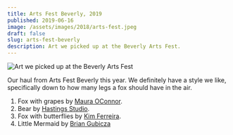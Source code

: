 ```yaml
---
title: Arts Fest Beverly, 2019
published: 2019-06-16
image: /assets/images/2018/arts-fest.jpeg
draft: false
slug: arts-fest-beverly
description: Art we picked up at the Beverly Arts Fest.
---
```


![Art we picked up at the Beverly Arts Fest](/assets/images/2018/arts-fest.jpeg)

Our haul from Arts Fest Beverly this year. We definitely have a style we like, specifically down to how many legs a fox should have in the air.

1. Fox with grapes by [Maura OConnor](http://www.mauraoconnorillustration.com/).
2. Bear by [Hastings Studio](http://www.hastings-studio.com/).
3. Fox with butterflies by [Kim Ferreira](http://kim-ferreira.com/).
4. Little Mermaid by [Brian Gubicza](http://goobeetsa.com/)
